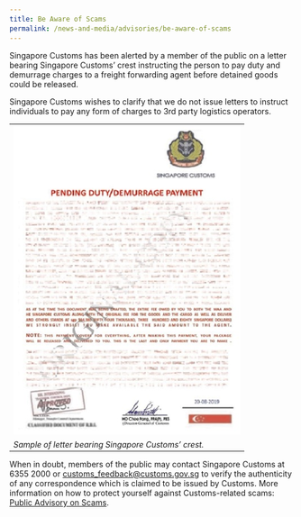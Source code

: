 ```yaml
---
title: Be Aware of Scams 
permalink: /news-and-media/advisories/be-aware-of-scams 
---
```


Singapore Customs has been alerted by a member of the public on a letter bearing Singapore Customs’ crest instructing the person to pay duty and demurrage charges to a freight forwarding agent before detained goods could be released.

Singapore Customs wishes to clarify that we do not issue letters to instruct individuals to pay any form of charges to 3rd party logistics operators.

|  |
|---|
|![.](/images/advisory/be-aware-of-scams.jpg)|
|*Sample of letter bearing Singapore Customs’ crest.*|

When in doubt, members of the public may contact Singapore Customs at 6355 2000 or [customs_feedback@customs.gov.sg](mailto:customs_feedback@customs.gov.sg) to verify the authenticity of any correspondence which is claimed to be issued by Customs. More information on how to protect yourself against Customs-related scams: [Public Advisory on Scams](public-advisory-on-scams). 
